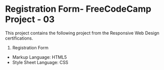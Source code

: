 # Registration Form- FreeCodeCamp Project - 03
This project contains the following project from the Responsive Web Design certifications. 
1. Registration Form
- Markup Language: HTML5
- Style Sheet Language: CSS
